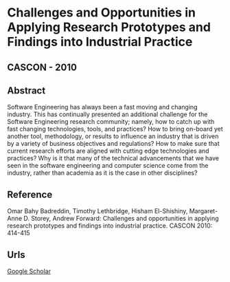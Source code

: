 # Challenges and Opportunities in Applying Research Prototypes and Findings into Industrial Practice
## CASCON - 2010

## Abstract

Software Engineering has always been a fast moving and changing industry. This has continually presented an additional challenge for the Software Engineering research community; namely, how to catch up with fast changing technologies, tools, and practices? How to bring on-board yet another tool, methodology, or results to influence an industry that is driven by a variety of business objectives and regulations? How to make sure that current research efforts are aligned with cutting edge technologies and practices? Why is it that many of the technical advancements that we have seen in the software engineering and computer science come from the industry, rather than academia as it is the case in other disciplines?

## Reference

Omar Bahy Badreddin, Timothy Lethbridge, Hisham El-Shishiny, Margaret-Anne D. Storey, Andrew Forward: Challenges and opportunities in applying research prototypes and findings into industrial practice. CASCON 2010: 414-415

## Urls

[Google Scholar](https://scholar.google.com.sg/citations?view_op=view_citation&hl=en&user=0PWZ8YMAAAAJ&sortby=pubdate&citation_for_view=0PWZ8YMAAAAJ:YsMSGLbcyi4C)
